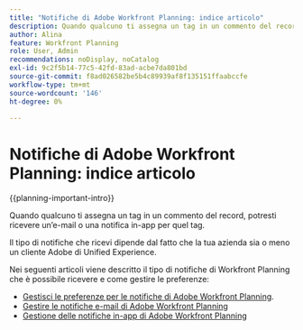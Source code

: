```yaml
---
title: "Notifiche di Adobe Workfront Planning: indice articolo"
description: Quando qualcuno ti assegna un tag in un commento del record, potresti ricevere notifiche e-mail o in-app per tale tag. Il tipo di notifiche che ricevi dipende dal fatto che la tua azienda sia o meno un cliente Adobe di Unified Experience. Negli articoli seguenti vengono descritti i tipi di notifiche di Workfront Planning che possono essere ricevute e le modalità di gestione delle preferenze.
author: Alina
feature: Workfront Planning
role: User, Admin
recommendations: noDisplay, noCatalog
exl-id: 9c2f5b14-77c5-42fd-83ad-acbe7da801bd
source-git-commit: f8ad026582be5b4c89939af8f135151ffaabccfe
workflow-type: tm+mt
source-wordcount: '146'
ht-degree: 0%

---
```



# Notifiche di Adobe Workfront Planning: indice articolo

<!--add this to major TOC and Planning article index-->

{{planning-important-intro}}

Quando qualcuno ti assegna un tag in un commento del record, potresti ricevere un’e-mail o una notifica in-app per quel tag.

Il tipo di notifiche che ricevi dipende dal fatto che la tua azienda sia o meno un cliente Adobe di Unified Experience.

Nei seguenti articoli viene descritto il tipo di notifiche di Workfront Planning che è possibile ricevere e come gestire le preferenze:

* [Gestisci le preferenze per le notifiche di Adobe Workfront Planning](/help/quicksilver/planning/notifications/manage-notification-preferences.md).
* [Gestire le notifiche e-mail di Adobe Workfront Planning](/help/quicksilver/planning/notifications/manage-planning-email-notifications.md)
* [Gestione delle notifiche in-app di Adobe Workfront Planning](/help/quicksilver/planning/notifications/manage-planning-in-app-notifications.md)

